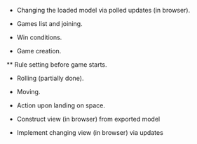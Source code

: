 * Changing the loaded model via polled updates (in browser).

* Games list and joining.

* Win conditions.

* Game creation.

** Rule setting before game starts.

* Rolling (partially done).

* Moving.

* Action upon landing on space.

* Construct view (in browser) from exported model

* Implement changing view (in browser) via updates
